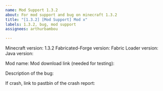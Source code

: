 ```yaml
---
name: Mod Support 1.3.2
about: For mod support and bug on minecraft 1.3.2
title: "[1.3.2] [Mod Support] Mod x"
labels: 1.3.2, bug, mod support
assignees: arthurbambou

---
```


Minecraft version: 1.3.2
Fabricated-Forge version:
Fabric Loader version:
Java version:

Mod name: 
Mod download link (needed for testing):

Description of the bug:

If crash, link to pastbin of the crash report:
